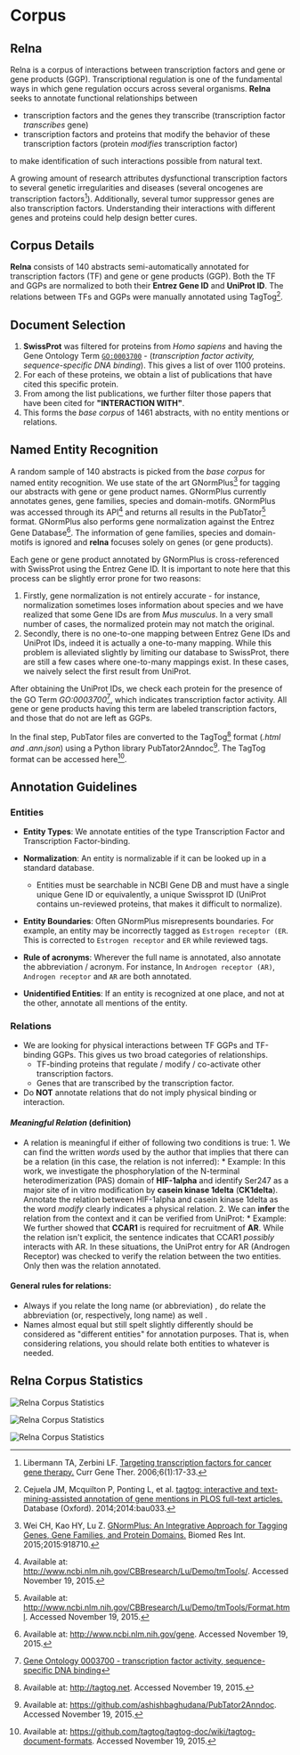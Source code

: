 
Corpus
======
Relna
-------
Relna is a corpus of interactions between transcription factors and gene or gene products (GGP). Transcriptional regulation is one of the fundamental ways in which gene regulation occurs across several organisms. **Relna** seeks to annotate functional relationships between 

 - transcription factors and the genes they transcribe (transcription factor _transcribes_ gene)
 - transcription factors and proteins that modify the behavior of these
   transcription factors (protein _modifies_ transcription factor)

to make identification of such interactions possible from natural text.

A growing amount of research attributes dysfunctional transcription factors to several genetic irregularities and diseases (several oncogenes are transcription factors[^cancertherapy]). Additionally, several tumor suppressor genes are also transcription factors. Understanding their interactions with different genes and proteins could help design better cures.

Corpus Details
-------------
**Relna** consists of 140 abstracts semi-automatically annotated for transcription factors (TF) and gene or gene products (GGP). Both the TF and GGPs are normalized to both their **Entrez Gene ID** and **UniProt ID**. The relations between TFs and GGPs were manually annotated using TagTog[^tagtog].

Document Selection
------------------------

 1. **SwissProt** was filtered for proteins from _Homo sapiens_ and having the Gene Ontology Term [`GO:0003700`](http://amigo.geneontology.org/amigo/term/GO:0003700) - (_transcription factor activity, sequence-specific DNA binding_). This gives a list of over 1100 proteins. 
 2. For each of these proteins, we obtain a list of publications that have cited this specific protein. 
 3. From among the list publications, we further filter those papers that have been cited for **"INTERACTION WITH"**.
 4. This forms the _base corpus_ of 1461 abstracts, with no entity mentions or relations.

Named Entity Recognition
-------------------------------
A random sample of 140 abstracts is picked from the _base corpus_ for named entity recognition. We use state of the art GNormPlus[^gnormplus] for tagging our abstracts with gene or gene product names. GNormPlus currently annotates genes, gene families, species and domain-motifs. GNormPlus was accessed through its API[^gnormplusapi] and returns all results in the PubTator[^pubtator] format. GNormPlus also performs gene normalization against the Entrez Gene Database[^entrez]. The information of gene families, species and domain-motifs is ignored and **relna** focuses solely on genes (or gene products).

Each gene or gene product annotated by GNormPlus is cross-referenced with SwissProt using the Entrez Gene ID. It is important to note here that this process can be slightly error prone for two reasons:

1. Firstly, gene normalization is not entirely accurate - for instance, normalization sometimes loses information about species and we have realized that some Gene IDs are from _Mus musculus_. In a very small number of cases, the normalized protein may not match the original.
2.  Secondly, there is no one-to-one mapping between Entrez Gene IDs and UniProt IDs, indeed it is actually a one-to-many mapping. While this problem is alleviated slightly by limiting our database to SwissProt, there are still a few cases where one-to-many mappings exist. In these cases, we naively select the first result from UniProt.

After obtaining the UniProt IDs, we check each protein for the presence of the GO Term _GO:0003700_[^goterm], which indicates transcription factor activity. All gene or gene products having this term are labeled transcription factors, and those that do not are left as GGPs.

In the final step, PubTator files are converted to the TagTog[^tagtogweb] format (_.html and .ann.json_) using a Python library PubTator2Anndoc[^converter]. The TagTog format can be accessed here[^tagtogwiki].

Annotation Guidelines
---------------------------
### Entities
* **Entity Types**: We annotate entities of the type Transcription Factor and Transcription Factor-binding.

* **Normalization**: An entity is normalizable if it can be looked up in a standard database.
    * Entities must be searchable in NCBI Gene DB and must have a single unique Gene ID or equivalently, a unique Swissprot ID (UniProt contains un-reviewed proteins, that makes it difficult to normalize).

* **Entity Boundaries**: Often GNormPlus misrepresents boundaries. For example, an entity may be incorrectly tagged as `Estrogen receptor (ER`. This is corrected to `Estrogen receptor` and `ER` while reviewed tags.

* **Rule of acronyms**: Wherever the full name is annotated, also annotate the abbreviation / acronym. For instance, In `Androgen receptor (AR)`, `Androgen receptor` and `AR` are both annotated.

* **Unidentified Entities**: If an entity is recognized at one place, and not at the other, annotate all mentions of the entity.

### Relations
* We are looking for physical interactions between TF GGPs and TF-binding GGPs. This gives us two broad categories of relationships.
    * TF-binding proteins that regulate / modify / co-activate other transcription factors.
    * Genes that are transcribed by the transcription factor.
* Do **NOT** annotate relations that do not imply physical binding or interaction.  

#### _Meaningful Relation_ (definition)

* A relation is meaningful if either of following two conditions is true:
      1. We can find the written _words_ used by the author that implies that there can be a relation (in this case, the relation is not inferred):
          * Example: In this work, we investigate the phosphorylation of the N-terminal heterodimerization (PAS) domain of **HIF-1alpha** and identify Ser247 as a major site of in vitro modification by **casein kinase 1delta** (**CK1delta**). Annotate the relation between HIF-1alpha and casein kinase 1delta as the word _modify_ clearly indicates a physical relation.
      2. We can **infer** the relation from the context and it can be verified from UniProt:
          * Example: We further showed that **CCAR1** is required for recruitment of **AR**. While the relation isn't explicit, the sentence indicates that CCAR1 _possibly_ interacts with AR. In these situations, the UniProt entry for AR (Androgen Receptor) was checked to verify the relation between the two entities. Only then was the relation annotated.

#### General rules for relations:

* Always if you relate the long name (or abbreviation) , do relate the abbreviation (or, respectively, long name) as well .
* Names almost equal but still spelt slightly differently should be considered as "different entities" for annotation purposes. That is, when considering relations, you should relate both entities to whatever is needed.

Relna Corpus Statistics
---------------------------

![Relna Corpus Statistics](https://plot.ly/~ashish.baghudana/15.png)

![Relna Corpus Statistics](https://plot.ly/~ashish.baghudana/18.png)

![Relna Corpus Statistics](https://plot.ly/~ashish.baghudana/20.png)


[^cancertherapy]: Libermann TA, Zerbini LF. [Targeting transcription factors for cancer gene therapy.](http://www.ncbi.nlm.nih.gov/pubmed/16475943) Curr Gene Ther. 2006;6(1):17-33.

[^tagtog]: Cejuela JM, Mcquilton P, Ponting L, et al. [tagtog: interactive and text-mining-assisted annotation of gene mentions in PLOS full-text articles.](http://www.ncbi.nlm.nih.gov/pubmed/24715220) Database (Oxford). 2014;2014:bau033.

[^goterm]: [Gene Ontology 0003700 - transcription factor activity, sequence-specific DNA binding](http://amigo.geneontology.org/amigo/term/GO:0003700)

[^gnormplus]: Wei CH, Kao HY, Lu Z. [GNormPlus: An Integrative Approach for Tagging Genes, Gene Families, and Protein Domains.](http://www.hindawi.com/journals/bmri/2015/918710/) Biomed Res Int. 2015;2015:918710.

[^gnormplusapi]: Available at: http://www.ncbi.nlm.nih.gov/CBBresearch/Lu/Demo/tmTools/. Accessed November 19, 2015.

[^pubtator]: Available at: http://www.ncbi.nlm.nih.gov/CBBresearch/Lu/Demo/tmTools/Format.html. Accessed November 19, 2015.

[^entrez]: Available at: http://www.ncbi.nlm.nih.gov/gene. Accessed November 19, 2015.

[^converter]: Available at: https://github.com/ashishbaghudana/PubTator2Anndoc. Accessed November 19, 2015.

[^tagtogweb]: Available at: http://tagtog.net. Accessed November 19, 2015.

[^tagtogwiki]: Available at: https://github.com/tagtog/tagtog-doc/wiki/tagtog-document-formats. Accessed November 19, 2015.